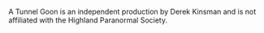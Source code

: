 A Tunnel Goon is an independent production by Derek Kinsman and is not affiliated with the Highland Paranormal Society.